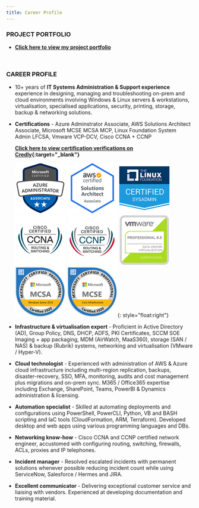 ```yaml
---
title: Career Profile
---
```


### PROJECT PORTFOLIO

- **[Click here to view my project portfolio](./projects)**

<br />

### CAREER PROFILE

- 10+ years of **IT Systems Administration & Support experience** experience in designing, managing and troubleshooting on-prem and cloud environments involving Windows & Linux servers & workstations, virtualisation, specialised applications, security, printing, storage, backup & networking solutions. 

- **Certifications** - Azure Adminstrator Associate, AWS Solutions Architect Associate, Microsoft MCSE MCSA MCP, Linux Foundation System Admin LFCSA, Vmware VCP-DCV, Cisco CCNA + CCNP 

     **[Click here to view certification verifications on Credly](https://www.credly.com/users/md-emdadul-haque/badges?sort=-state_updated_at){:target="_blank"}**

     ![](./assets/img/azure-administrator-associate-600x600.png)
     ![](./assets/img/AWS-SolArchitect-Associate-2020.png)
     ![](./assets/img/1_LFCS-600x600.png)
     ![](./assets/img/cisco_ccna_R_26S.png)
     ![](./assets/img/cisco_ccnp_R_26S.png)
     ![](./assets/img/vmware_Cert_P_DCV6.5.png)
     ![](./assets/img/MCSA-Windows_Server_2016.png)
     ![](./assets/img/MCSE-Core_Infrastructure.png){: style="float:right"}

- **Infrastructure & virtualisation expert** - Proficient in Active Directory (AD), Group Policy, DNS, DHCP, ADFS, PKI Certificates, SCCM SOE Imaging + app packaging, MDM (AirWatch, MaaS360), storage (SAN / NAS) & backup (Rubrik) systems, networking and virtualisation (VMware / Hyper-V). 

- **Cloud technologist** - Experienced with administration of AWS & Azure cloud infrastructure including multi-region replication, backups, disaster-recovery, SSO, MFA, monitoring, audits and cost management plus migrations and on-prem sync.  M365 / Office365 expertise including Exchange, SharePoint, Teams, PowerBI & Dynamics administration & licensing.

- **Automation specialist** - Skilled at automating deployments and configurations using PowerShell, PowerCLI, Python, VB and BASH scripting and IaC tools (CloudFormation, ARM, Terraform). Developed desktop and web apps using various programming languages and DBs. 

- **Networking know-how** - Cisco CCNA and CCNP certified network engineer, accustomed with configuring routing, switching, firewalls, ACLs, proxies and IP telephones.

- **Incident manager** - Resolved escalated incidents with permanent solutions whenever possible reducing incident count while using ServiceNow, Salesforce / Hermes and JIRA.

- **Excellent communicator** - Delivering exceptional customer service and liaising with vendors. Experienced at developing documentation and training material. 

